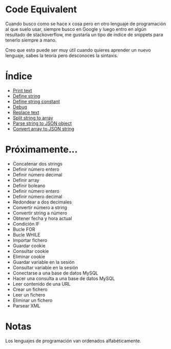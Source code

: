 # Code Equivalent

Cuando busco como se hace x cosa pero en otro lenguaje de programación al que suelo usar, siempre busco en Google y luego entro en algún resultado de stackoverflow, me gustaría un tipo de índice de snippets para tenerlo siempre a mano.

Creo que esto puede ser muy útil cuando quieres aprender un nuevo lenguaje, sabes la teoría pero desconoces la sintaxis.

# Índice

- [Print text](https://github.com/vivirenremoto/equivalent_code/blob/master/print_text.md)
- [Define string](https://github.com/vivirenremoto/equivalent_code/blob/master/define_string.md)
- [Define string constant](https://github.com/vivirenremoto/equivalent_code/blob/master/define_string_constant.md)
- [Debug](https://github.com/vivirenremoto/equivalent_code/blob/master/debug.md)
- [Replace text](https://github.com/vivirenremoto/equivalent_code/blob/master/replace_text.md)
- [Split string to array](https://github.com/vivirenremoto/equivalent_code/blob/master/split_string_to_array.md)
- [Parse string to JSON object](https://github.com/vivirenremoto/equivalent_code/blob/master/parse_json.md)
- [Convert array to JSON string](https://github.com/vivirenremoto/equivalent_code/blob/master/convert_array_to_json_string.md)

# Próximamente...

- Concatenar dos strings
- Definir número entero
- Definir número decimal
- Definir array
- Definir boleano
- Definir número entero
- Definir número decimal
- Redondear a dos decimales
- Convertir número a string
- Convertir string a número
- Obtener fecha y hora actual
- Condición IF
- Bucle FOR
- Bucle WHILE
- Importar fichero
- Guardar cookie
- Consultar cookie
- Eliminar cookie
- Guardar variable en la sesión
- Consultar variable en la sesión
- Conectarse a una base de datos MySQL
- Hacer una consulta a una base de datos MySQL
- Leer contenido de una URL
- Crear un fichero
- Leer un fichero
- Eliminar un fichero
- Parsear XML

# Notas

Los lenguajes de programación van ordenados alfabéticamente.
